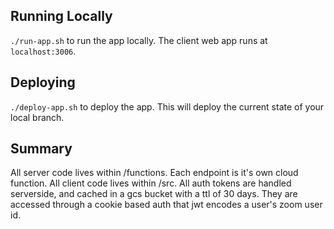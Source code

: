 ## Running Locally

`./run-app.sh` to run the app locally. The client web app runs at `localhost:3006`.

## Deploying

`./deploy-app.sh` to deploy the app. This will deploy the current state of your local branch.

## Summary

All server code lives within /functions. Each endpoint is it's own cloud function. All client code lives within /src. All auth tokens are handled serverside, and cached in a gcs bucket with a ttl of 30 days. They are accessed through a cookie based auth that jwt encodes a user's zoom user id.

